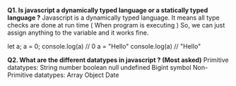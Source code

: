**Q1. Is javascript a dynamically typed language or a statically typed language ?**
Javascript is a dynamically typed language.
It means all type checks are done at run time ( When program is executing )
So, we can just assign anything to the variable and it works fine.

  let a;
  a = 0;
  console.log(a) // 0
  a = "Hello"
  console.log(a) // "Hello"
          
**Q2. What are the different datatypes in javascript ? (Most asked)**
Primitive datatypes:
String
number
boolean
null
undefined
Bigint
symbol
Non-Primitive datatypes:
Array
Object
Date
